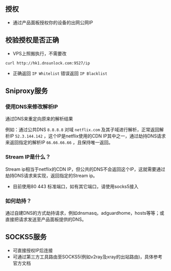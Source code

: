 ## 授权

- 通过产品面板授权你的设备的出网公网IP

## 校验授权是否正确

- VPS上照搬执行，不需要改

```
curl http://hk1.dnsunlock.com:9527/ip
```

- 正确返回 `IP Whitelist` 错误返回 `IP Blacklist`

## Sniproxy服务

### 使用DNS来修改解析IP

通过DNS来重定向原来的解析结果

例如：通过公共DNS `8.8.8.8` 对域 `netflix.com` 及其子域进行解析，正常返回解析IP `52.3.144.142` ，这个IP是netflix使用的CDN IP其中之一，通过劫持DNS请求来返回指定的解析IP `66.66.66.66` ，且保持唯一返回。

### Stream IP是什么？

Stream ip相当于netflix的CDN IP，但公共的DNS不会返回这个IP，这就需要通过劫持DNS请求来实现，返回指定的Stream ip。

- 目前使用80 443 标准端口，如有其它端口，请使用socks5接入

### 如何劫持？

通过自建DNS的方式劫持请求，例如dnsmasq，adguardhome，hosts等等；或直接把请求发送至产品面板提供的DNS。

## SOCKS5服务

- 可直接授权IP后连接
- 可通过第三方工具路由至SOCKS5(例如v2ray及xray的出站路由)，具体参考官方文档




